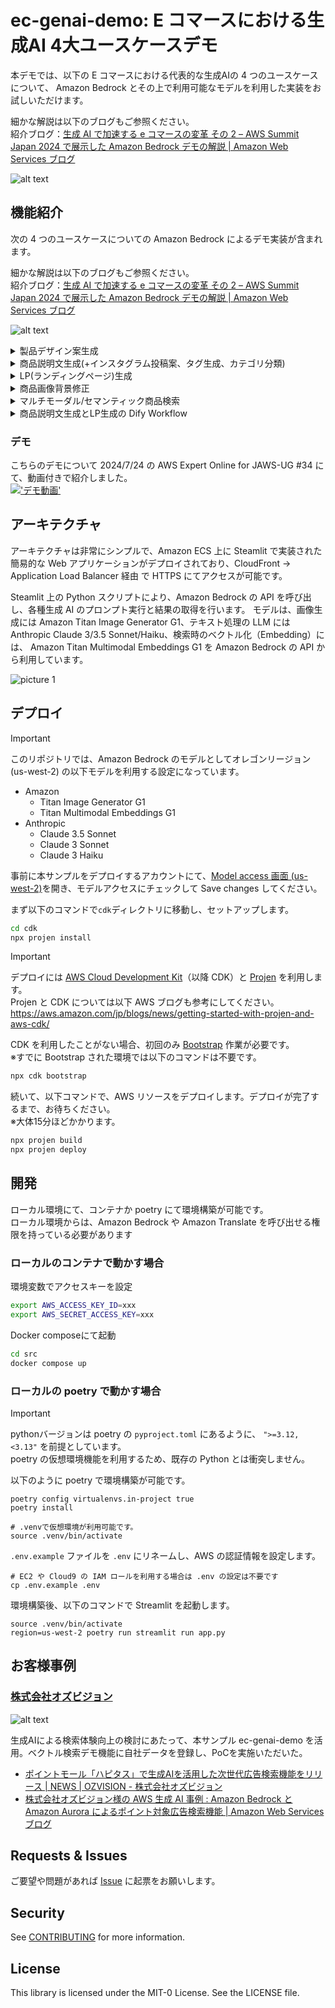 # ec-genai-demo: E コマースにおける生成AI 4大ユースケースデモ 

本デモでは、以下の E コマースにおける代表的な生成AIの 4 つのユースケースについて、 Amazon Bedrock とその上で利用可能なモデルを利用した実装をお試しいただけます。  

細かな解説は以下のブログもご参照ください。  
紹介ブログ：[生成 AI で加速する e コマースの変革 その 2 – AWS Summit Japan 2024 で展示した Amazon Bedrock デモの解説 | Amazon Web Services ブログ](https://aws.amazon.com/jp/blogs/news/aws-summit-2024-retail-cpg-ec-genai-bedrock-demo-architecture/)

![alt text](./img/streamlit-image.png)


## 機能紹介
次の 4 つのユースケースについての Amazon Bedrock によるデモ実装が含まれます。  

細かな解説は以下のブログもご参照ください。  
紹介ブログ：[生成 AI で加速する e コマースの変革 その 2 – AWS Summit Japan 2024 で展示した Amazon Bedrock デモの解説 | Amazon Web Services ブログ](https://aws.amazon.com/jp/blogs/news/aws-summit-2024-retail-cpg-ec-genai-bedrock-demo-architecture/)

![alt text](img/usecase.png)
<details>
  <summary>製品デザイン案生成</summary>


新たな製品のデザインをする際のネタとなる商品画像と、デザイン案のイメージをプロンプトとして渡すことで、製品デザイン案を複数生成する実装です。

以下の例では白いスニーカーを元画像として、「カラフルな革靴、白い紐、ハートロゴ」というデザイン案のイメージを渡すことでデザイン案を複数生成させています。

|![alt text](img/design-gen-1.png)|![alt text](img/design-gen-2.png)|
|---|---|

**利用モデル**：[Amazon Titan Image Generator G1](https://docs.aws.amazon.com/ja_jp/bedrock/latest/userguide/titan-image-models.html)

**仕組み**

1. マスク画像の自動生成
    1. Titan Image Generator の [inpaint](https://docs.aws.amazon.com/ja_jp/bedrock/latest/userguide/titan-image-models.html#titanimage-parameters:~:text=%E3%81%8C%E3%81%82%E3%82%8A%E3%81%BE%E3%81%99%E3%80%82-,%E3%82%A4%E3%83%B3%E3%83%9A%E3%82%A4%E3%83%B3%E3%83%86%E3%82%A3%E3%83%B3%E3%82%B0,-%E2%80%93%20%E7%94%BB%E5%83%8F%E3%81%A8%E3%82%BB%E3%82%B0%E3%83%A1%E3%83%B3%E3%83%86%E3%83%BC%E3%82%B7%E3%83%A7%E3%83%B3) によって投稿された画像の一部領域のみを再生成します。
    2. inpaint 機能では maskPrompt でプロンプトとして修正する領域を指示することも可能ですが、輪郭を正確にマスクすることは難しいため、 [rembg](https://github.com/danielgatis/rembg) という Python ライブラリを使用してマスク画像（0/1表現の白黒画像）を生成し、商品部分である白い部分を再生成するように2値変換し Titan Image Generator にパラメーターとしてリクエストします。
2. 日本語プロンプトへの対応
    1. プロンプトを Amazon Bedrock に渡す際に Amazon Translate を利用して英訳しています。そのため、日本語プロンプトを入力しても問題なく動作します。
3. 画像生成
    1. Amazon Bedrock の Titan Image Generator モデルを使用して、ユーザーが入力したプロンプトに基づいて画像を編集 − Inpaint を利用することで、マスク部分以外の画像生成を行います

</details>

<details>
  <summary>商品説明文生成(+インスタグラム投稿案、タグ生成、カテゴリ分類)</summary>

商品画像、商品名、商品の特徴（自由入力で素材や季節、生地の厚さ等を入力）を元にその商品の分析を行い、商品説明文に含めたいトピックとして指定した項目にしたがい商品説明文を生成する実装です。
合わせて、商品カテゴリ 3 つと、インスタグラムに対する投稿原稿も生成します。

|![picture 2](img/20241004-100050.png)|![picture 0](img/20241004-100003.png)|
|---|---|

**利用モデル**：[Anthropic Claude 3 Sonnet / Haiku](https://aws.amazon.com/jp/bedrock/claude/)（切り替え可能）

**仕組み**

1. 商品画像、商品名、商品の特徴（自由入力で素材や季節、生地の厚さ等を入力）をインプットにその商品の分析を Claude3 で実施するプロンプトを実行しています
   1. 
    ```
    <your role>あなたは、Eコマースにおける売場づくりのプロフェッショナルです。</your role>
    <instruction>
    新商品 {focus_item}の販売促進のために、Eコマースサイトでユーザーが思わず購入したくなるような魅力的な商品説明を考えてください。
    あなたが読み込んだ画像は{focus_item}の写真です。
    {focus_item}の色や種類を分析し、この商品を具体的に説明してください。商品の特徴が feature に記載されます。
    説明文の提案は step に則って作成してください。
    </instruction>
    <step>
    ステップ1: 商品の基本情報を確認する
    ステップ2: ターゲット層を設定する
    ステップ3: ターゲット層に合わせた言葉遣いやトーンを決める
    ステップ4: 概要を書く
    ステップ5: 埋めるべき各項目を書く
    ステップ6: 全体を通して推敲する
    </step>
    <feature>
    {feature}
    </feature>
    <topic>
    {topic}
    </topic>
    <constraint>
    アウトプットは topic に記載された項目に沿って記載してください。
    最後に推奨ターゲット層とそれに合わせた販売チャネルについて提案してください。
    なお、XMLタグは出力しないでください。
    </constraint>
    ```
      1. ※プロンプトには UI のテキストウィンドウで入力された変数を埋め込んています。
        1. {focus_item} に商品名、{feature} に商品特徴、{topic} に説明文に含めたい項目
   
2. ここでは以下複数の Claude に関するプロンプトテクニックを利用しています
    1. [Claudeに役割を与える](https://docs.anthropic.com/ja/docs/give-claude-a-role)：E コマースにおける売場づくりのプロフェッショナル という役割を与えています
    2. [XMLタグを使用する](https://docs.anthropic.com/ja/docs/use-xml-tags)：UI により与えられる素材等の情報を <feature></feature> タグ内に配置することで構造化します
    3. [Chain of Thought(CoT)](https://docs.anthropic.com/ja/docs/let-claude-think)：商品説明文に含まれる要素を分解可能であれば、思考ステップとして定義することでより具体的な文面生成が可能です
    4. ※詳しくは [こちら](https://docs.anthropic.com/ja/docs/prompt-engineering) の Anthropic 公式プロンプトエンジニアリングガイドを参照ください。

</details>

<details>
  <summary>LP(ランディングページ)生成</summary>

**利用モデル**：
- [Anthropic Claude 3.5 Sonnet / Claude 3 Haiku](https://aws.amazon.com/jp/bedrock/claude/)(併用)
- [Amazon Titan Image Generator G1](https://docs.aws.amazon.com/ja_jp/bedrock/latest/userguide/titan-image-models.html)

**仕組み**

1. 商品名、LP を使って訴求したいターゲット、伝えたいコンテンツを入力として受け取る
2. 以下の処理を各 LLM にて実施する
  1. 見出しリスト作成
    Claude 3 Haiku に以下プロンプト
    ```
    生成したいLPのイメージが伝わるよう、プロンプトを入力してください","""あなたはある<item></item>を訴求するランディングページを作成するメディアライターです。
    <target></target>に<item></item>を使った<contents></contents>の魅力を伝えたいです。そのためのLPの構成となる見出しリストを作成してください。
    ```
  2. ダミー情報生成
    Claude 3 Haiku に以下プロンプト。過去の履歴は、Amazon Bedrock [InvokeModel](https://boto3.amazonaws.com/v1/documentation/api/latest/reference/services/bedrock-runtime/client/invoke_model.html) API 内の[messages](https://docs.aws.amazon.com/bedrock/latest/userguide/model-parameters-anthropic-claude-messages.html) 内に含めて送信。
    ```
    実際に各セクションに、見出しと本文にダミー情報を入れてください。
    ```
  3. 画像の生成
      1. Titan Image Generator で画像を生成するためのプロンプトを Claude Sonnet で生成
        ```
        <content></content>を元に、各セクションに画像の説明をする文章を<rule></rule>に従って英語で作成してください。
        出力は<output></output>のJSON形式で出力してください。画像名は<name></name>で与えられたモノを順に利用してください。
        JSON 以外は出力しないでください。
        <content>{assistant_return_3}</content>
        <rule>
        - HTMLのタグで表現できる内容は画像にしないでください。
        - 画像の説明は{image_num}枚分作成してください。
        - 暴力的な表現や誇大広告は避けてください。
        - 生成する文章は AWS の責任ある AI ポリシーに従ってください。ポリシーのurl はhttps://aws.amazon.com/jp/machine-learning/responsible-ai/policy/ です。
        </rule>
        <name>
        {img_name_dict}
        </name>
        <output>
        {{
            'image_9e3d82f':'ここに画像の説明をする文章を英語で入力します。画像生成 AI のプロンプトに沿った形式で入力してください。'
        }}
        </output>
        ```
  4. 生成された情報をまとめて、LPを生成
    ```
    <content></content>を元に、LP を作成してください。
    デザインは添付の画像を参考にして作成してください。
    作成には<rule></rule>に従ってください。HTML と Style のみを出力してください。それ以外は出力しないでください。
    <rule>
    - 出力はHTMLと、それを修飾するためのStyleのみを出力してください。
    - 画像のタグは<img src="./app/static/image_7e0ceb1.png"> のように作成してください。
    - <images></images>の画像から選択し、同じ画像は使わないようにしてください。
    - 画像のタグは {len(image_dict)} つ作成してください。'''
    </rule>
    <images>
    {image_dict}
    </images>
    <content>{assistant_return_3}</content>
    ```


|![picture 8](img/20241004-102104.png)|![picture 9](img/20241004-102126.png)|
|---|---|

</details>

<details>
  <summary>商品画像背景修正</summary>


元商品画像をアップロードしイメージを指示することで、商品画像や広告画像を用意する際の背景生成案を複数生成する実装です。

以下の例ではワインボトルを元画像として、以下のようなイメージを渡すことで背景生成案を複数生成させています。

```
プロのカメラマンが撮影した商品画像、大理石のテーブルの上に、たくさんの果物が置かれている、背景は少しボケている
```

|![picture 3](img/20241004-101239.png)|![picture 4](img/20241004-101249.png)|
|---|---|

**利用モデル**：[Amazon Titan Image Generator G1](https://docs.aws.amazon.com/ja_jp/bedrock/latest/userguide/titan-image-models.html)

**仕組み**

1. マスク画像の自動生成
    1. Titan Image Generator の [inpaint](https://docs.aws.amazon.com/ja_jp/bedrock/latest/userguide/titan-image-models.html#titanimage-parameters:~:text=%E3%81%8C%E3%81%82%E3%82%8A%E3%81%BE%E3%81%99%E3%80%82-,%E3%82%A4%E3%83%B3%E3%83%9A%E3%82%A4%E3%83%B3%E3%83%86%E3%82%A3%E3%83%B3%E3%82%B0,-%E2%80%93%20%E7%94%BB%E5%83%8F%E3%81%A8%E3%82%BB%E3%82%B0%E3%83%A1%E3%83%B3%E3%83%86%E3%83%BC%E3%82%B7%E3%83%A7%E3%83%B3) によって投稿された画像の一部領域のみを再生成します。
    2. inpainnt 機能では maskPrompt でプロンプトとして修正する領域指示も可能ですが、輪郭を正確にマスクすることは難しいため、 [rembg](https://github.com/danielgatis/rembg) という Python ライブラリを使用してマスク画像（0/1表現の白黒画像）を生成し、商品部分である白い部分を再生成するように2値変換し Titan Image Generator にパラメーターとしてリクエストします。
        1. ※「1. 製品デザイン案生成」と同様の実装ですが、マスク画像を2値化する際に、背景か商品かどちらを 0 にするかのみが異なります。


2. 日本語プロンプトへの対応
    1. プロンプトを Amazon Bedrock に渡す際に Amazon Translate を利用して英訳しています。そのため、日本語プロンプトを入力しても問題なく動作します。
3. 画像生成
    1. Amazon Bedrock の Titan Image Generator モデルを使用して、ユーザーが入力したプロンプトに基づいて画像を編集 − Inpaint を利用することで、マスク部分以外の画像生成を行います

</details>

<details>
  <summary>マルチモーダル/セマンティック商品検索</summary>

商品説明文や商品画像をベクトル DB にベクトルとして格納し、商品検索時に入力したテキストや画像と意味的に近いものを取得できる、マルチモーダル検索/セマンティック検索の実装です。
加えて、商品検索結果について、検索者のペルソナに合わせて説明文をパーソナライズして生成します。

|![picture 5](img/20241004-101451.png)|![picture 6](img/20241004-101502.png)|
|---|---|
※「健康でヘルシーなご飯」に意味合いの近い、和食やそばが検索結果上位に来ており、セマンティックサーチができていることがわかります

**利用モデル**：[Anthropic Claude 3 Haiku](https://aws.amazon.com/jp/bedrock/claude/), [Amazon Titan Multimodal Embeddings G1](https://docs.aws.amazon.com/ja_jp/bedrock/latest/userguide/titan-multiemb-models.html)

**仕組み**


* 事前データ投入
    * 商品説明文、商品画像についてAmazon Titan Multimodal Embeddings G1 モデルによりベクトルが計算され、ベクトル DB である FAISS に格納されます
* 商品検索
    * 検索時に検索ワードや投稿画像をAmazon Titan Multimodal Embeddings G1でベクトル化し、あらかじめ格納されている商品のベクトルと比較した際のコサイン類似度をもとに、類似度の降順に並べられた商品一覧をFAISSから取得します
    * 商品一覧が表示される際には、検索窓に入力されたテキストと検索者のペルソナ（年齢や性別、趣味等）情報を考慮して Amazon Bedrock Claude 3 Haiku がユーザへのメッセージを生成、表示します
* 商品比較
    * 検索窓に入力されたテキストと検索者のペルソナ（年齢や性別、趣味等）の情報を考慮して Amazon Bedrock Claude 3 Sonnet が商品一覧トップの商品と他の商品との比較説明を生成、表示します


![picture 7](img/20241004-101535.png)  


</details>

<details>
  <summary>商品説明文生成とLP生成の Dify Workflow</summary>

[README](dify/README.md)

</details>




### デモ
こちらのデモについて 2024/7/24 の AWS Expert Online  for JAWS-UG #34 にて、動画付きで紹介しました。  
[!['デモ動画'](https://img.youtube.com/vi/6Ud6GgnrU6o/0.jpg)](https://youtu.be/6Ud6GgnrU6o?t=840)


## アーキテクチャ
アーキテクチャは非常にシンプルで、Amazon ECS 上に Steamlit で実装された簡易的な Web アプリケーションがデプロイされており、CloudFront -> Application Load Balancer 経由 で HTTPS にてアクセスが可能です。

Steamlit 上の Python スクリプトにより、Amazon Bedrock の API を呼び出し、各種生成 AI のプロンプト実行と結果の取得を行います。
モデルは、画像生成には Amazon Titan Image Generator G1、テキスト処理の LLM には Anthropic Claude 3/3.5 Sonnet/Haiku、検索時のベクトル化（Embedding）には、 Amazon Titan Multimodal Embeddings G1 を Amazon Bedrock の API から利用しています。

![picture 1](./img/Architecture.png)  


## デプロイ
> [!IMPORTANT]  
> このリポジトリでは、Amazon Bedrock のモデルとしてオレゴンリージョン (us-west-2) の以下モデルを利用する設定になっています。  
> - Amazon
>   - Titan Image Generator G1
>   - Titan Multimodal Embeddings G1
> - Anthropic 
>   - Claude 3.5 Sonnet
>   - Claude 3 Sonnet
>   - Claude 3 Haiku  
> 
> 事前に本サンプルをデプロイするアカウントにて、[Model access 画面 (us-west-2)](https://us-west-2.console.aws.amazon.com/bedrock/home?region=us-west-2#/modelaccess)を開き、モデルアクセスにチェックして Save changes してください。


まず以下のコマンドで`cdk`ディレクトリに移動し、セットアップします。  

```bash
cd cdk
npx projen install
```

> [!IMPORTANT]  
> デプロイには [AWS Cloud Development Kit](https://aws.amazon.com/jp/cdk/)（以降 CDK）と [Projen](https://github.com/projen/projen) を利用します。  
> Projen と CDK については以下 AWS ブログも参考にしてください。  
> https://aws.amazon.com/jp/blogs/news/getting-started-with-projen-and-aws-cdk/  

CDK を利用したことがない場合、初回のみ [Bootstrap](https://docs.aws.amazon.com/ja_jp/cdk/v2/guide/bootstrapping.html) 作業が必要です。  
※すでに Bootstrap された環境では以下のコマンドは不要です。

```bash
npx cdk bootstrap
```

続いて、以下コマンドで、AWS リソースをデプロイします。デプロイが完了するまで、お待ちください。  
※大体15分ほどかかります。  
```bash
npx projen build
npx projen deploy
```

## 開発
ローカル環境にて、コンテナか poetry にて環境構築が可能です。  
ローカル環境からは、Amazon Bedrock や Amazon Translate を呼び出せる権限を持っている必要があります  

### ローカルのコンテナで動かす場合

環境変数でアクセスキーを設定

```bash
export AWS_ACCESS_KEY_ID=xxx
export AWS_SECRET_ACCESS_KEY=xxx
```

Docker composeにて起動
```bash
cd src
docker compose up
```

### ローカルの poetry で動かす場合

> [!IMPORTANT]  
> pythonバージョンは poetry の `pyproject.toml` にあるように、 `">=3.12,<3.13"` を前提としています。  
> poetry の仮想環境機能を利用するため、既存の Python とは衝突しません。 

以下のように poetry で環境構築が可能です。  
```
poetry config virtualenvs.in-project true
poetry install

# .venvで仮想環境が利用可能です。
source .venv/bin/activate
```

`.env.example` ファイルを `.env` にリネームし、AWS の認証情報を設定します。
```
# EC2 や Cloud9 の IAM ロールを利用する場合は .env の設定は不要です
cp .env.example .env
```

環境構築後、以下のコマンドで Streamlit を起動します。

```
source .venv/bin/activate
region=us-west-2 poetry run streamlit run app.py
```

## お客様事例
### [株式会社オズビジョン](https://www.oz-vision.co.jp)

![alt text](src/img/case-study/OZVISION.png)

生成AIによる検索体験向上の検討にあたって、本サンプル ec-genai-demo を活用。ベクトル検索デモ機能に自社データを登録し、PoCを実施いただいた。  
- [ポイントモール「ハピタス」で生成AIを活用した次世代広告検索機能をリリース | NEWS | OZVISION - 株式会社オズビジョン](https://www.oz-vision.co.jp/news/835/)
- [株式会社オズビジョン様の AWS 生成 AI 事例 : Amazon Bedrock と Amazon Aurora によるポイント対象広告検索機能 | Amazon Web Services ブログ](https://aws.amazon.com/jp/blogs/news/gen-ai-usecase-ozvision/)

## Requests & Issues
ご要望や問題があれば [Issue](https://github.com/aws-samples/ec-genai-demo/issues) に起票をお願いします。  

## Security

See [CONTRIBUTING](CONTRIBUTING.md#security-issue-notifications) for more information.

## License

This library is licensed under the MIT-0 License. See the LICENSE file.


